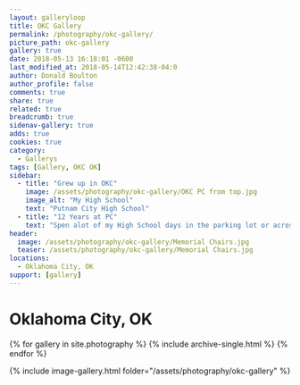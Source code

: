 ```yaml
---
layout: galleryloop
title: OKC Gallery
permalink: /photography/okc-gallery/
picture_path: okc-gallery
gallery: true
date: 2018-05-13 16:18:01 -0600
last_modified_at: 2018-05-14T12:42:38-04:0
author: Donald Boulton
author_profile: false
comments: true
share: true
related: true
breadcrumb: true
sidenav-gallery: true
adds: true
cookies: true
category:
  - Gallerys
tags: [Gallery, OKC OK]
sidebar:
  - title: "Grew up in OKC"
    image: /assets/photography/okc-gallery/OKC PC from top.jpg
    image_alt: "My High School"
    text: "Putnam City High School"
  - title: "12 Years at PC"
    text: "Spen alot of my High School days in the parking lot or across the street riding my dirt bikes in the Sand Pits - Dolise Park."
header:
  image: /assets/photography/okc-gallery/Memorial Chairs.jpg
  teaser: /assets/photography/okc-gallery/Memorial Chairs.jpg
locations:
  - Oklahoma City, OK
support: [gallery]
---
```

# Oklahoma City, OK

{% for gallery in site.photography %}
  {% include archive-single.html %}
{% endfor %}

{% include image-gallery.html folder="/assets/photography/okc-gallery" %}